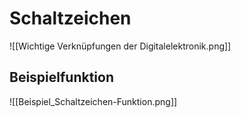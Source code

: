 # Schaltzeichen
![[Wichtige Verknüpfungen der Digitalelektronik.png]]

## Beispielfunktion
![[Beispiel_Schaltzeichen-Funktion.png]]

